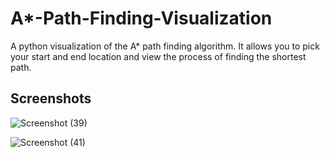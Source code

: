 # A*-Path-Finding-Visualization

A python visualization of the A* path finding algorithm. It allows you to pick your start and end location and view the process of finding the shortest path.

## Screenshots



![Screenshot (39)](https://user-images.githubusercontent.com/45204935/132505816-6d23ae09-2dbf-4721-9b6d-f69129206627.png)


![Screenshot (41)](https://user-images.githubusercontent.com/45204935/132505923-3cfe0564-1ba9-4bda-95e7-ab75330465a9.png)

